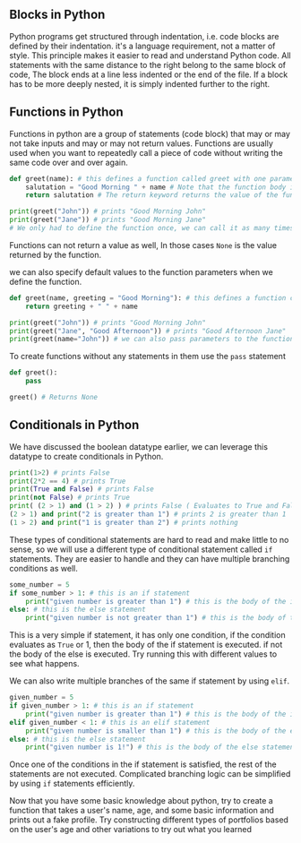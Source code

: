 ## Blocks in Python

Python programs get structured through indentation, i.e. code blocks are defined by their indentation. it's a language requirement, not a matter of style. This principle makes it easier to read and understand Python code.
All statements with the same distance to the right belong to the same block of code, The block ends at a line less indented or the end of the file. If a block has to be more deeply nested, it is simply indented further to the right.

## Functions in Python

Functions in python are a group of statements (code block) that may or may not take inputs and may or may not return values. Functions are usually used when you want to repeatedly call a piece of code without writing the same code over and over again.

```python
def greet(name): # this defines a function called greet with one parameter called name
    salutation = "Good Morning " + name # Note that the function body is indented, this marks the start of the code block
    return salutation # The return keyword returns the value of the function to the caller

print(greet("John")) # prints "Good Morning John"
print(greet("Jane")) # prints "Good Morning Jane"
# We only had to define the function once, we can call it as many times as we want
```

Functions can not return a value as well, In those cases `None` is the value returned by the function.

we can also specify default values to the function parameters when we define the function.

```python
def greet(name, greeting = "Good Morning"): # this defines a function called greet with two parameters called name and greeting
    return greeting + " " + name

print(greet("John")) # prints "Good Morning John"
print(greet("Jane", "Good Afternoon")) # prints "Good Afternoon Jane"
print(greet(name="John")) # we can also pass parameters to the function by name, that way we can change the order of the parameters
```

To create functions without any statements in them use the `pass` statement

```python
def greet():
    pass

greet() # Returns None
```

## Conditionals in Python

We have discussed the boolean datatype earlier, we can leverage this datatype to create conditionals in Python.

```python
print(1>2) # prints False
print(2*2 == 4) # prints True
print(True and False) # prints False
print(not False) # prints True
print( (2 > 1) and (1 > 2) ) # prints False ( Evaluates to True and False )
(2 > 1) and print("2 is greater than 1") # prints 2 is greater than 1
(1 > 2) and print("1 is greater than 2") # prints nothing
```

These types of conditional statements are hard to read and make little to no sense, so we will use a different type of conditional statement called `if` statements. They are easier to handle and they can have multiple branching conditions as well.

```python
some_number = 5
if some_number > 1: # this is an if statement
    print("given number is greater than 1") # this is the body of the if statement
else: # this is the else statement
    print("given number is not greater than 1") # this is the body of the else statement
```

This is a very simple if statement, it has only one condition, if the condition evaluates as `True` or 1, then the body of the if statement is executed. if not the body of the else is executed. Try running this with different values to see what happens.

We can also write multiple branches of the same if statement by using `elif`.

```python
given_number = 5
if given_number > 1: # this is an if statement
    print("given number is greater than 1") # this is the body of the if statement
elif given_number < 1: # this is an elif statement
    print("given number is smaller than 1") # this is the body of the elif statement
else: # this is the else statement
    print("given number is 1!") # this is the body of the else statement
```

Once one of the conditions in the if statement is satisfied, the rest of the statements are not executed. Complicated branching logic can be simplified by using `if` statements efficiently.

Now that you have some basic knowledge about python, try to create a function that takes a user's name, age, and some basic information and prints out a fake profile. Try constructing different types of portfolios based on the user's age and other variations to try out what you learned
